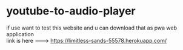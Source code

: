 # youtube-to-audio-player
if use want to test this website and u can download that as pwa web application <br>
link is here ---> https://limitless-sands-55578.herokuapp.com/
